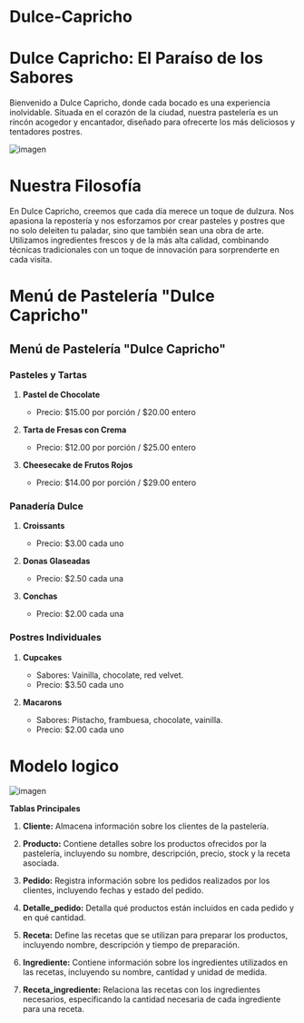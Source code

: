 # Dulce-Capricho

# Dulce Capricho: El Paraíso de los Sabores
Bienvenido a Dulce Capricho, donde cada bocado es una experiencia inolvidable. Situada en el corazón de la ciudad, nuestra pastelería es un rincón acogedor y encantador, diseñado para ofrecerte los más deliciosos y tentadores postres.

 ![imagen](https://github.com/angelbri/Dulce-Capricho/blob/main/duolce%20capricho.PNG)

# Nuestra Filosofía
En Dulce Capricho, creemos que cada día merece un toque de dulzura. Nos apasiona la repostería y nos esforzamos por crear pasteles y postres que no solo deleiten tu paladar, sino que también sean una obra de arte. Utilizamos ingredientes frescos y de la más alta calidad, combinando técnicas tradicionales con un toque de innovación para sorprenderte en cada visita.

# Menú de Pastelería "Dulce Capricho"

## **Menú de Pastelería "Dulce Capricho"**

### **Pasteles y Tartas**
1. **Pastel de Chocolate**
   - Precio: $15.00 por porción / $20.00 entero

2. **Tarta de Fresas con Crema**
   - Precio: $12.00 por porción / $25.00 entero

3. **Cheesecake de Frutos Rojos**
   - Precio: $14.00 por porción / $29.00 entero

### **Panadería Dulce**
1. **Croissants**
   - Precio: $3.00 cada uno

2. **Donas Glaseadas**
   - Precio: $2.50 cada una

3. **Conchas**
   - Precio: $2.00 cada una

### **Postres Individuales**
1. **Cupcakes**
   - Sabores: Vainilla, chocolate, red velvet.
   - Precio: $3.50 cada uno

2. **Macarons**
   - Sabores: Pistacho, frambuesa, chocolate, vainilla.
   - Precio: $2.00 cada uno
   
# Modelo logico 

![imagen](https://github.com/angelbri/Dulce-Capricho/blob/main/modelo%20logico.PNG)

**Tablas Principales**
1. **Cliente:** Almacena información sobre los clientes de la pastelería.

2. **Producto:** Contiene detalles sobre los productos ofrecidos por la pastelería, incluyendo su nombre, descripción, precio, stock y la receta asociada.

3. **Pedido:** Registra información sobre los pedidos realizados por los clientes, incluyendo fechas y estado del pedido.

4. **Detalle_pedido:** Detalla qué productos están incluidos en cada pedido y en qué cantidad.

5. **Receta:** Define las recetas que se utilizan para preparar los productos, incluyendo nombre, descripción y tiempo de preparación.

6. **Ingrediente:** Contiene información sobre los ingredientes utilizados en las recetas, incluyendo su nombre, cantidad y unidad de medida.

7. **Receta_ingrediente:** Relaciona las recetas con los ingredientes necesarios, especificando la cantidad necesaria de cada ingrediente para una receta.



